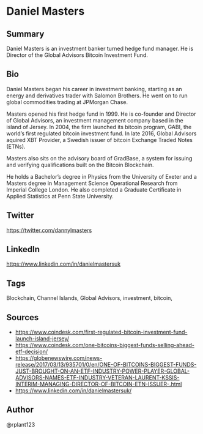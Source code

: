 # Daniel Masters

## Summary
Daniel Masters is an investment banker turned hedge fund manager. He is Director of the Global Advisors Bitcoin Investment Fund.

## Bio
Daniel Masters began his career in investment banking, starting as an energy and derivatives trader with Salomon Brothers. He went on to run global commodities trading at JPMorgan Chase. 

Masters opened his first hedge fund in 1999. He is co-founder and Director of Global Advisors, an investment management company based in the island of Jersey. In 2004, the firm launched its bitcoin program, GABI, the world’s first regulated bitcoin investment fund. In late 2016, Global Advisors aquired XBT Provider, a Swedish issuer of bitcoin Exchange Traded Notes (ETNs). 

Masters also sits on the advisory board of GradBase, a system for issuing and verifying qualifications built on the Bitcoin Blockchain.

He holds a Bachelor’s degree in Physics from the University of Exeter and a Masters degree in Management Science Operational Research from Imperial College London. He also completed a Graduate Certificate in Applied Statistics at Penn State University. 

## Twitter
https://twitter.com/dannylmasters

## LinkedIn
https://www.linkedin.com/in/danielmastersuk

## Tags
Blockchain, Channel Islands, Global Advisors, investment, bitcoin,

## Sources
- https://www.coindesk.com/first-regulated-bitcoin-investment-fund-launch-island-jersey/
- https://www.coindesk.com/one-bitcoins-biggest-funds-selling-ahead-etf-decision/
- https://globenewswire.com/news-release/2017/03/13/935701/0/en/ONE-OF-BITCOINS-BIGGEST-FUNDS-JUST-BROUGHT-ON-AN-ETF-INDUSTRY-POWER-PLAYER-GLOBAL-ADVISORS-NAMES-ETF-INDUSTRY-VETERAN-LAURENT-KSSIS-INTERIM-MANAGING-DIRECTOR-OF-BITCOIN-ETN-ISSUER-.html
- https://www.linkedin.com/in/danielmastersuk/

## Author
@rplant123
